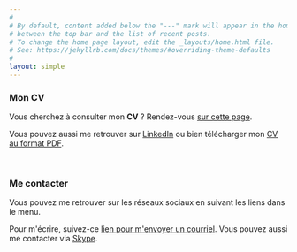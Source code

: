 ```yaml
---
#
# By default, content added below the "---" mark will appear in the home page
# between the top bar and the list of recent posts.
# To change the home page layout, edit the _layouts/home.html file.
# See: https://jekyllrb.com/docs/themes/#overriding-theme-defaults
#
layout: simple
---
```


### Mon CV

Vous cherchez à consulter mon **CV** ?
Rendez-vous [sur cette page](https://www.portet.org/resume). 
 
Vous pouvez aussi me retrouver sur [LinkedIn](https://linkedin.portet.org) ou bien télécharger mon <a href="https://resume.portet.org" target="_blank">CV au format PDF</a>.

<br/>

### Me contacter

Vous pouvez me retrouver sur les réseaux sociaux en suivant les liens dans le menu.

Pour m'écrire, suivez-ce <a href="mailto:cyril@portet.org?subject=Contact depuis www.portet.org">lien pour m'envoyer un courriel</a>. 
Vous pouvez aussi me contacter via <a href="skype:cyril-portet?chat">Skype</a>.

